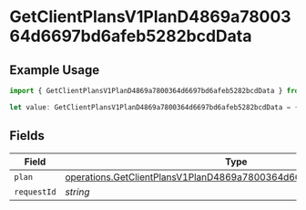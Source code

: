 # GetClientPlansV1PlanD4869a7800364d6697bd6afeb5282bcdData

## Example Usage

```typescript
import { GetClientPlansV1PlanD4869a7800364d6697bd6afeb5282bcdData } from "@dhaba/safepay-ts/models/operations";

let value: GetClientPlansV1PlanD4869a7800364d6697bd6afeb5282bcdData = {};
```

## Fields

| Field                                                                                                                                                      | Type                                                                                                                                                       | Required                                                                                                                                                   | Description                                                                                                                                                |
| ---------------------------------------------------------------------------------------------------------------------------------------------------------- | ---------------------------------------------------------------------------------------------------------------------------------------------------------- | ---------------------------------------------------------------------------------------------------------------------------------------------------------- | ---------------------------------------------------------------------------------------------------------------------------------------------------------- |
| `plan`                                                                                                                                                     | [operations.GetClientPlansV1PlanD4869a7800364d6697bd6afeb5282bcdPlan](../../models/operations/getclientplansv1pland4869a7800364d6697bd6afeb5282bcdplan.md) | :heavy_minus_sign:                                                                                                                                         | N/A                                                                                                                                                        |
| `requestId`                                                                                                                                                | *string*                                                                                                                                                   | :heavy_minus_sign:                                                                                                                                         | N/A                                                                                                                                                        |